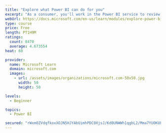 ```yaml
---
title: "Explore what Power BI can do for you"
excerpt: "As a consumer, you'll work in the Power BI service to review and interact with content that has been shared with you. This module provides the foundational information that you need to work effectively in the Power BI service."
webUrl: https://docs.microsoft.com/en-us/learn/modules/explore-power-bi-service/
type: course
price: Free
length: PT1H9M
ratings:
  count: 8470
  average: 4.673554
heat: 60

provider:
  name: Microsoft Learn
  domain: microsoft.com
  images:
    - url: /assets/images/organizations/microsoft.com-50x50.jpg
      width: 50
      height: 50

levels:
  - Beginner

topics:
  - Power BI

secured: "rWxmOZVdqfkoxXOJN5HJYAbUimhPDC0XjsJ/Kd0UNWWh1qgbL2/Mma7YUOKUFQNoZ4yk0QFohqT+PVFanr+ueCC8Ipq0EyQGmu878Q+2B42vY45Urj+KxjnSO17cKacx5aFoZvrU4ROoVcyy8DBxaRHbZ/tfv4HVXuAjCwfxkas8+bJFc+dENbkJ7TSmxx8K/GI9SDxyYlTtCFK+rXUROoWPYEYgNAkOzU/RTDCKpkMZAK8EdnqQeq6tGUG1gXX7o7EqURr5GekFISb4ajLYUoLk1HLO1O3ojuI5//41f6yvnGnPQmbF7VsMmpvd9+927ZvwxqfEG4kSzusijrEKjTqE3R6NG+IGXOoighqcHvXLnL4IpPxJYrVWlZ8LfdSemlWBExdT/lgOr7n3FcnQ7N46INDj0TEUozDMflisZ74=;+vPLMMwwOseSXYgIo15eCA=="
---
```


